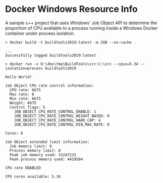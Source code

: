 # Docker Windows Resource Info

A sample c++ project that uses Windows' Job Object API to determine the proportion of CPU available to a process running inside a Windows Docker container under process isolation.

```commandline
> docker build -t buildtools2019:latest -m 2GB --no-cache .

...
Successfully tagged buildtools2019:latest

> docker run -v D:\dev\tmp\BuildTools\src:C:\src --cpus=5.34 --isolation=process buildtools2019

Hello World!

Job Object CPU rate control information:
  CPU rate: 6675
  Max rate: 0
  Min rate: 6675
  Weight: 6675
  Control flags: 5
    JOB_OBJECT_CPU_RATE_CONTROL_ENABLE: 1
    JOB_OBJECT_CPU_RATE_CONTROL_WEIGHT_BASED: 0
    JOB_OBJECT_CPU_RATE_CONTROL_HARD_CAP: 4
    JOB_OBJECT_CPU_RATE_CONTROL_MIN_MAX_RATE: 0

Cores: 8

Job Object extended limit information:
  Job memory limit: 0
  Process memory limit: 0
  Peak job memory used: 33247232
  Peak process memory used: 4419584

CPU rate ENABLED

CPU cores available: 5.34
```